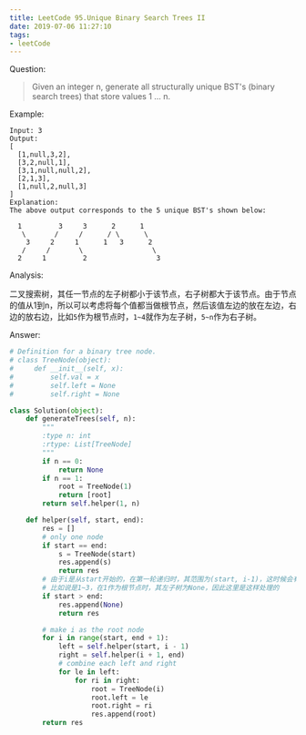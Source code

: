 ```yaml
---
title: LeetCode 95.Unique Binary Search Trees II
date: 2019-07-06 11:27:10
tags:
- leetCode
---
```


Question:

> Given an integer n, generate all structurally unique BST's (binary search trees) that store values 1 ... n.

<!--more-->

Example:

    Input: 3
    Output:
    [
      [1,null,3,2],
      [3,2,null,1],
      [3,1,null,null,2],
      [2,1,3],
      [1,null,2,null,3]
    ]
    Explanation:
    The above output corresponds to the 5 unique BST's shown below:

      1         3     3      2      1
       \       /     /      / \      \
        3     2     1      1   3      2
       /     /       \                 \
      2     1         2                 3

Analysis:

二叉搜索树，其任一节点的左子树都小于该节点，右子树都大于该节点。由于节点的值从1到n，所以可以考虑将每个值都当做根节点，然后该值左边的放在左边，右边的放右边，比如`5`作为根节点时，`1~4`就作为左子树，`5~n`作为右子树。

Answer:

``` python
# Definition for a binary tree node.
# class TreeNode(object):
#     def __init__(self, x):
#         self.val = x
#         self.left = None
#         self.right = None

class Solution(object):
    def generateTrees(self, n):
        """
        :type n: int
        :rtype: List[TreeNode]
        """
        if n == 0:
            return None
        if n == 1:
            root = TreeNode(1)
            return [root]
        return self.helper(1, n)

    def helper(self, start, end):
        res = []
        # only one node
        if start == end:
            s = TreeNode(start)
            res.append(s)
            return res
        # 由于i是从start开始的，在第一轮递归时，其范围为(start, i-1)，这时候会有start > end
        # 比如说是1~3，在1作为根节点时，其左子树为None，因此这里是这样处理的
        if start > end:
            res.append(None)
            return res

        # make i as the root node
        for i in range(start, end + 1):
            left = self.helper(start, i - 1)
            right = self.helper(i + 1, end)
            # combine each left and right
            for le in left:
                for ri in right:
                    root = TreeNode(i)
                    root.left = le
                    root.right = ri
                    res.append(root)
        return res
```
